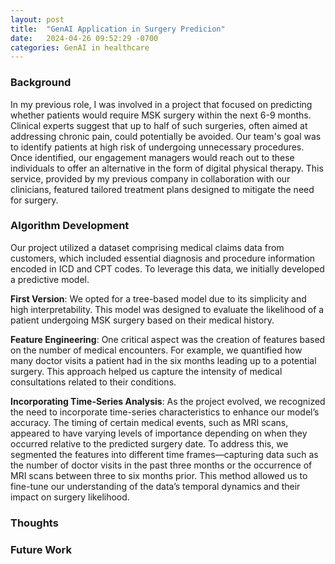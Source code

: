 ```yaml
---
layout: post
title:  "GenAI Application in Surgery Predicion"
date:   2024-04-26 09:52:29 -0700
categories: GenAI in healthcare
---
```

### Background
In my previous role, I was involved in a project that focused on predicting whether patients would require MSK surgery within the next 6-9 months. Clinical experts suggest that up to half of such surgeries, often aimed at addressing chronic pain, could potentially be avoided. Our team's goal was to identify patients at high risk of undergoing unnecessary procedures. Once identified, our engagement managers would reach out to these individuals to offer an alternative in the form of digital physical therapy. This service, provided by my previous company in collaboration with our clinicians, featured tailored treatment plans designed to mitigate the need for surgery.
### Algorithm Development
Our project utilized a dataset comprising medical claims data from customers, which included essential diagnosis and procedure information encoded in ICD and CPT codes. To leverage this data, we initially developed a predictive model.

**First Version**: We opted for a tree-based model due to its simplicity and high interpretability. This model was designed to evaluate the likelihood of a patient undergoing MSK surgery based on their medical history.

**Feature Engineering**: One critical aspect was the creation of features based on the number of medical encounters. For example, we quantified how many doctor visits a patient had in the six months leading up to a potential surgery. This approach helped us capture the intensity of medical consultations related to their conditions.

**Incorporating Time-Series Analysis**: As the project evolved, we recognized the need to incorporate time-series characteristics to enhance our model’s accuracy. The timing of certain medical events, such as MRI scans, appeared to have varying levels of importance depending on when they occurred relative to the predicted surgery date. To address this, we segmented the features into different time frames—capturing data such as the number of doctor visits in the past three months or the occurrence of MRI scans between three to six months prior. This method allowed us to fine-tune our understanding of the data’s temporal dynamics and their impact on surgery likelihood.
### Thoughts
### Future Work

